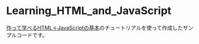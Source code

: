# Learning_HTML_and_JavaScript
[作って学べるHTML＋JavaScriptの基本](https://bookplus.nikkei.com/atcl/catalog/23/05/22/00825/ "作って学べるHTML＋JavaScriptの基本")のチュートリアルを使って作成したサンプルコードです。
